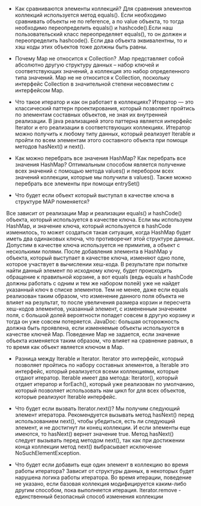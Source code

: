 * Как сравниваются элементы коллекций?
Для сравнения элементов коллекций используется метод equals().
Если необходимо сравнивать объекты не по reference, а по value объекта, то тогда необходимо переопределить equals() и hashcode().Если наш пользовательский класс переопределяет equals(), то он должен и переопределить hashcode(). Если два объекта эквивалентны, то и хэш коды этих объектов тоже должны быть равны.

* Почему Map не относится к Collection?
.Map представляет собой абсолютно другую структуру данных – набор ключей и соответствующих значений, а коллекция это набор определенного типа значений. Map не не относится к  Collection, поскольку интерфейс Collection в значительной степени несовместим с интерфейсом Map.

* Что такое итератор и как он работает в коллекциях?
Итератор — это классический паттерн проектирования, который позволяет пройтись по элементам составных объектов, не зная их внутренней реализации. В java реализацией этого паттерна является интерфейс Iterator и его реализации в соответствующих коллекциях.
Итератор можно получить к любому типу данных, который реализует Iterable и пройти по всем элементам этого составного объекта при помощи методов  hasNext()  и next().

* Как можно перебрать все значения HashMap? Как перебрать все значения HashMap?
Оптимальным способом является получение всех значений с помощью метода
values() и перебором всех значений коллекции, которые мы получили в values().
Также можно перебрать все элементы при помощи entrySet()

* Что будет если объект который выступал в качестве ключа в структуре MAP поменяется?

Все зависит от реализации Map и реализации  equals() и hashCode() объекта, который используется в качестве ключа. Если мы используем HashMap, и значение ключа, который используется в hashCode изменилось, то может создаться такая ситуация, когда HashMap будет иметь два одинаковых ключа, что противоречит этой структуре данных.
Допустим в качестве ключа используется не примитив, а объект с несколькими полями. После добавления элемента в HashMap у объекта, который выступает в качестве ключа, изменяют одно поле, которое участвует в вычислении хеш-кода. В результате при попытке найти данный элемент по исходному ключу, будет происходить обращение к правильной корзине, а вот equals (ведь equals и hashCode должны работать с одним и тем же набором полей) уже не найдет указанный ключ в списке элементов. Тем не менее, даже если equals реализован таким образом, что изменение данного поля объекта не влияет на результат, то после увеличения размера корзин и пересчета хеш-кодов элементов, указанный элемент, с измененным значением поля, с большой долей вероятности попадет совсем в другую корзину и тогда он уже совсем потеряется.
JavaDoc: большая осторожность должна быть проявлена, если изменяемые объекты используются в качестве ключей Map. Поведение Map не задается, если значение объекта изменяется таким образом, что влияет на сравнение равных, в то время как объект является ключом в Map.

* Разница между Iterable и Iterator.
Iterator это интерфейс, который позволяет пройтись по набору составных элементов,
a Iterable это интерфейс, который реализуется всеми коллекциями, которые отдают итератор.
Iterable имеет два метода: Iterator(), который отдает итератор и forEach(), который уже реализован по умолчанию, который позволяет использовать нам цикл for для всех объектов, которые реализуют Iterable интерфейс.

* Что будет если вызвать Iterator.next()?
Мы получим следующий элемент итератора. Рекомендуется вызывать метод hasNext() перед использованием next(), чтобы убедиться, есть ли следующий элемент, и не достигнут ли конец коллекции. И если элементы еще имеются, то hasNext() вернет значение true. Метод hasNext() следует вызывать перед методом next(), так как при достижении конца коллекции метод next() выбрасывает исключение NoSuchElementException.

* Что будет если добавить еще один элемент в коллекцию во время работы итератора?
Зависит от структуры данных, в некоторых будет нарушена логика работы итератора.
Во время итерации, поведение не указано, если базовая коллекция модифицируется каким-либо другим способом, пока выполняется итерация.
Iterator.remove - единственный безопасный способ изменения коллекции 








